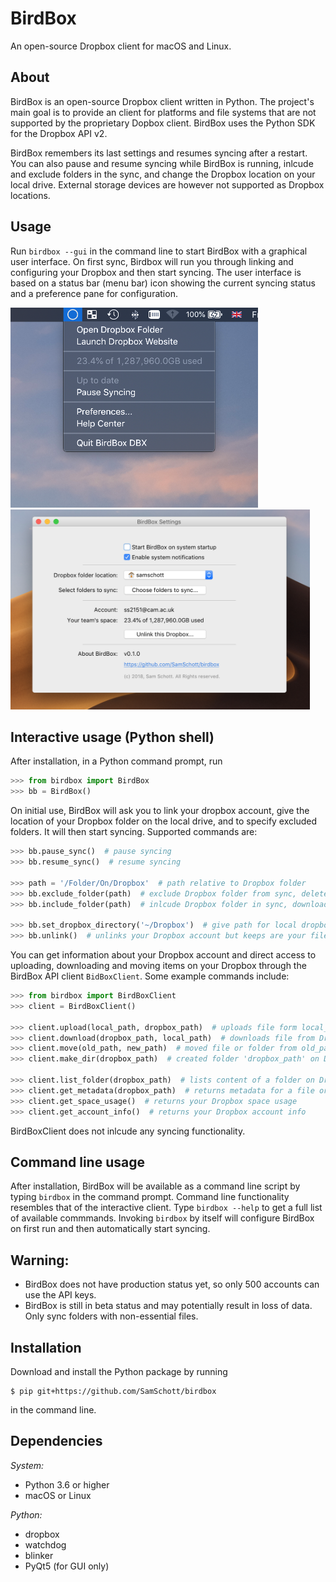 # BirdBox
An open-source Dropbox client for macOS and Linux. 

## About
BirdBox is an open-source Dropbox client written in Python. The project's main goal is to provide an client for platforms and file systems that are not supported by the proprietary Dopbox client. BirdBox uses the Python SDK for the Dropbox API v2.

BirdBox remembers its last settings and resumes syncing after a restart. You can also pause and resume syncing while BirdBox is running, inlcude and exclude folders in the sync, and change the Dropbox location on your local drive. External storage devices are however not supported as Dropbox locations. 

## Usage
Run `birdbox --gui` in the command line to start BirdBox with a graphical user interface. On first sync, Birdbox will run you through linking and configuring your Dropbox and then start syncing. The user interface is based on a status bar (menu bar) icon showing the current syncing status and a preference pane for configuration.

<p align="centred">
    <img src="/screenshots/menu_bar.png" height="320" title="Menu bar icon">
    <img src="/screenshots/settings.png" height="320" title="Preference pane">
</p>


## Interactive usage (Python shell)

After installation, in a Python command prompt, run
```Python
>>> from birdbox import BirdBox
>>> bb = BirdBox()
```
On initial use, BirdBox will ask you to link your dropbox account, give the location of your Dropbox folder on the local drive, and to specify excluded folders. It will then start syncing. Supported commands are:

```Python
>>> bb.pause_sync()  # pause syncing
>>> bb.resume_sync()  # resume syncing

>>> path = '/Folder/On/Dropbox'  # path relative to Dropbox folder
>>> bb.exclude_folder(path)  # exclude Dropbox folder from sync, delete locally
>>> bb.include_folder(path)  # inlcude Dropbox folder in sync, download its contents

>>> bb.set_dropbox_directory('~/Dropbox')  # give path for local dropbox folder
>>> bb.unlink()  # unlinks your Dropbox account but keeps are your files
```

You can get information about your Dropbox account and direct access to uploading, downloading and moving items on your Dropbox through the BirdBox API client `BidBoxClient`. Some example commands include:

```Python
>>> from birdbox import BirdBoxClient
>>> client = BirdBoxClient()

>>> client.upload(local_path, dropbox_path)  # uploads file form local_path to Dropbox
>>> client.download(dropbox_path, local_path)  # downloads file from Dropbox to local_path
>>> client.move(old_path, new_path)  # moved file or folder from old_path to new_path on Dropbox
>>> client.make_dir(dropbox_path)  # created folder 'dropbox_path' on Dropbox

>>> client.list_folder(dropbox_path)  # lists content of a folder on Dropbox
>>> client.get_metadata(dropbox_path)  # returns metadata for a file or folder on Dropbox
>>> client.get_space_usage()  # returns your Dropbox space usage
>>> client.get_account_info()  # returns your Dropbox account info
```

BirdBoxClient does not inlcude any syncing functionality.

## Command line usage
After installation, BirdBox will be available as a command line script by typing `birdbox` in the command prompt. Command line functionality resembles that of the interactive client. Type `birdbox --help` to get a full list of available commmands. Invoking `birdbox` by itself will configure BirdBox on first run and then automatically start syncing.

## Warning:
- BirdBox does not have production status yet, so only 500 accounts can use the API keys.
- BirdBox is still in beta status and may potentially result in loss of data. Only sync folders with non-essential files.

## Installation
Download and install the Python package by running
```console
$ pip git+https://github.com/SamSchott/birdbox
```
in the command line.

## Dependencies
*System:*
- Python 3.6 or higher
- macOS or Linux

*Python:*
- dropbox
- watchdog
- blinker
- PyQt5 (for GUI only)
